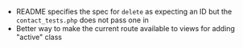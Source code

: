 * README specifies the spec for `delete` as expecting an ID but the `contact_tests.php` does not pass one in
* Better way to make the current route available to views for adding "active" class
